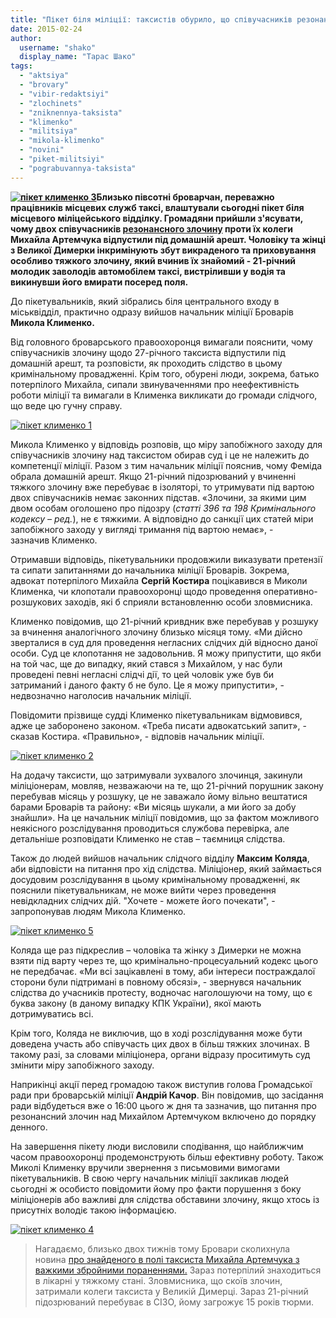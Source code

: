 ```yaml
---
title: "Пікет біля міліції: таксистів обурило, що співучасників резонансного злочину проти їх колеги відпустили"
date: 2015-02-24
author: 
  username: "shako"
  display_name: "Тарас Шако"
tags: 
  - "aktsiya"
  - "brovary"
  - "vibir-redaktsiyi"
  - "zlochinets"
  - "zniknennya-taksista"
  - "klimenko"
  - "militsiya"
  - "mikola-klimenko"
  - "novini"
  - "piket-militsiyi"
  - "pograbuvannya-taksista"
---
```


**[![пікет клименко 3](https://mpz.brovary.org/wp-content/uploads/2015/02/piket-klimenko-3.jpg)](https://mpz.brovary.org/wp-content/uploads/2015/02/piket-klimenko-3.jpg)Близько півсотні броварчан, переважно працівників місцевих служб таксі, влаштували сьогодні пікет біля місцевого міліцейського відділку. Громадяни прийшли з'ясувати, чому двох співучасників [резонансного злочину](https://mpz.brovary.org/brovarski-taksisti-menshe-nizh-za-2-dobi-znayshli-zniklogo-kolegu-ta-yogo-krivdnika/) проти їх колеги Михайла Артемчука відпустили під домашній арешт. Чоловіку та жінці з Великої Димерки інкримінують збут викраденого та приховування особливо тяжкого злочину, який вчинив їх знайомий - 21-річний молодик заволодів автомобілем таксі, вистріливши у водія та викинувши його вмирати посеред поля.**

До пікетувальників, який зібрались біля центрального входу в міськвідділ, практично одразу вийшов начальник міліції Броварів **Микола Клименко.**

Від головного броварського правоохоронця вимагали пояснити, чому співучасників злочину щодо 27-річного таксиста відпустили під домашній арешт, та розповісти, як проходить слідство в цьому кримінальному провадженні. Крім того, обурені люди, зокрема, батько потерпілого Михайла, сипали звинуваченнями про неефективність роботи міліції та вимагали в Клименка викликати до громади слідчого, що веде цю гучну справу.

[![пікет клименко 1](https://mpz.brovary.org/wp-content/uploads/2015/02/piket-klimenko-1.jpg)](https://mpz.brovary.org/wp-content/uploads/2015/02/piket-klimenko-1.jpg)

Микола Клименко у відповідь розповів, що міру запобіжного заходу для співучасників злочину над таксистом обирав суд і це не належить до компетенції міліції. Разом з тим начальник міліції пояснив, чому Феміда обрала домашній арешт. Якщо 21-річний підозрюваний у вчиненні тяжкого злочину вже перебуває в ізоляторі, то утримувати під вартою двох співучасників немає законних підстав. «Злочини, за якими цим двом особам оголошено про підозру (_статті 396 та 198 Кримінального кодексу – ред._), не є тяжкими. А відповідно до санкції цих статей міри запобіжного заходу у вигляді тримання під вартою немає», - зазначив Клименко.

Отримавши відповідь, пікетувальники продовжили виказувати претензії та сипати запитаннями до начальника міліції Броварів. Зокрема, адвокат потерпілого Михайла **Сергій Костира** поцікавився в Миколи Клименка, чи клопотали правоохоронці щодо проведення оперативно-розшукових заходів, які б сприяли встановленню особи зловмисника.

Клименко повідомив, що 21-річний кривдник вже перебував у розшуку за вчинення аналогічного злочину близько місяця тому. «Ми дійсно зверталися в суд для проведення негласних слідчих дій відносно даної особи. Суд це клопотання не задовольнив. Я можу припустити, що якби на той час, ще до випадку, який стався з Михайлом, у нас були проведені певні негласні слідчі дії, то цей чоловік уже був би затриманий і даного факту б не було. Це я можу припустити», - недвозначно наголосив начальник міліції.

Повідомити прізвище судді Клименко пікетувальникам відмовився, адже це заборонено законом. «Треба писати адвокатський запит», - сказав Костира. «Правильно», - відповів начальник міліції.

[![пікет клименко 2](https://mpz.brovary.org/wp-content/uploads/2015/02/piket-klimenko-2.jpg)](https://mpz.brovary.org/wp-content/uploads/2015/02/piket-klimenko-2.jpg)

На додачу таксисти, що затримували зухвалого злочинця, закинули міліціонерам, мовляв, незважаючи на те, що 21-річний порушник закону перебував місяць у розшуку, це не заважало йому вільно вештатися барами Броварів та району: «Ви місяць шукали, а ми його за добу знайшли». На це начальник міліції повідомив, що за фактом можливого неякісного розслідування проводиться службова перевірка, але детальніше розповідати Клименко не став – таємниця слідства.

Також до людей вийшов начальник слідчого відділу **Максим Коляда**, аби відповісти на питання про хід слідства. Міліціонер, який займається досудовим розслідування в цьому кримінальному провадженні, як пояснили пікетувальникам, не може вийти через проведення невідкладних слідчих дій. "Хочете - можете його почекати", - запропонував людям Микола Клименко.

[![пікет клименко 5](https://mpz.brovary.org/wp-content/uploads/2015/02/piket-klimenko-5.jpg)](https://mpz.brovary.org/wp-content/uploads/2015/02/piket-klimenko-5.jpg)

Коляда ще раз підкреслив – чоловіка та жінку з Димерки не можна взяти під варту через те, що кримінально-процесуальний кодекс цього не передбачає. «Ми всі зацікавлені в тому, аби інтереси постраждалої сторони були підтримані в повному обсязі», - звернувся начальник слідства до учасників протесту, водночас наголошуючи на тому, що є буква закону (в даному випадку КПК України), якої мають дотримуватись всі.

Крім того, Коляда не виключив, що в ході розслідування може бути доведена участь або співучасть цих двох в більш тяжких злочинах. В такому разі, за словами міліціонера, органи відразу проситимуть суд змінити міру запобіжного заходу.

Наприкінці акції перед громадою також виступив голова Громадської ради при броварській міліції **Андрій Качор**. Він повідомив, що засідання ради відбудеться вже о 16:00 цього ж дня та зазначив, що питання про резонансний злочин над Михайлом Артемчуком включено до порядку денного.

На завершення пікету люди висловили сподівання, що найближчим часом правоохоронці продемонструють більш ефективну роботу. Також Миколі Клименку вручили звернення з письмовими вимогами пікетувальників. В свою чергу начальник міліції закликав людей сьогодні ж особисто повідомити йому про факти порушення з боку міліціонерів або важливі для слідства обставини злочину, якщо хтось із присутніх володіє такою інформацією.

[![пікет клименко 4](https://mpz.brovary.org/wp-content/uploads/2015/02/piket-klimenko-4.jpg)](https://mpz.brovary.org/wp-content/uploads/2015/02/piket-klimenko-4.jpg)

> Нагадаємо, близько двох тижнів тому Бровари сколихнула новина [про знайденого в полі таксиста Михайла Артемчука з важкими збройними пораненнями.](https://mpz.brovary.org/brovarski-taksisti-menshe-nizh-za-2-dobi-znayshli-zniklogo-kolegu-ta-yogo-krivdnika/) Зараз потерпілий знаходиться в лікарні у тяжкому стані. Зловмисника, що скоїв злочин, затримали колеги таксиста у Великій Димерці. Зараз 21-річний підозрюваний перебуває в СІЗО, йому загрожує 15 років тюрми.
